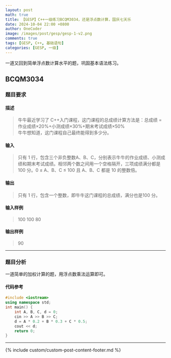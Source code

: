 ```yaml
---
layout: post
math: true
title: 【GESP】C++一级练习BCQM3034，还是浮点数计算，国庆七天乐
date: 2024-10-04 22:00 +0800
author: OneCoder
image: /images/post/gesp/gesp-1-v2.png
comments: true
tags: [GESP, C++, 基础语句]
categories: [GESP, 一级]
---
```

一道又回到简单浮点数计算水平的题，巩固基本语法练习。

<!--more-->

## BCQM3034

### 题目要求

#### 描述

>牛牛最近学习了 C++入门课程，这门课程的总成绩计算方法是：总成绩 = 作业成绩×20%+小测成绩×30%+期末考试成绩×50%  
牛牛想知道，这门课程自己最终能得到多少分。

#### 输入

>只有 1 行，包含三个非负整数A、B、C，分别表示牛牛的作业成绩、小测成绩和期末考试成绩。相邻两个数之间用一个空格隔开，三项成绩满分都是 100 分。0 ≤ A、B、C ≤ 100 且 A、B、C 都是 10 的整数倍。

#### 输出

>只有 1 行，包含一个整数，即牛牛这门课程的总成绩，满分也是100 分。

#### 输入样例

>100 100 80

#### 输出样例

>90

---

### 题目分析

一道简单的加权计算的题，用浮点数乘法运算即可。

#### 代码参考

```cpp
#include <iostream>
using namespace std;
int main() {
    int A, B, C, d = 0;
    cin >> A >> B >> C;
    d = A * 0.2 + B * 0.3 + C * 0.5;
    cout << d;
    return 0;
}
```

---

{% include custom/custom-post-content-footer.md %}
